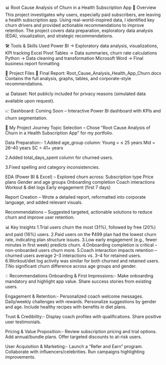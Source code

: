 📊 Root Cause Analysis of Churn in a Health Subscription App
📌 Overview
This project investigates why users, especially paid subscribers, are leaving a health subscription app.
Using real-world-inspired data, I identified key churn drivers and provided actionable recommendations to improve retention.
The project covers data preparation, exploratory data analysis (EDA), visualization, and strategic recommendations.

🛠 Tools & Skills Used
Power BI → Exploratory data analysis, visualizations, KPI tracking
Excel Pivot Tables → Data summaries, churn rate calculations
Python → Data cleaning and transformation
Microsoft Word → Final business report formatting

📂 Project Files
📄 Final Report: Root_Cause_Analysis_Health_App_Churn.docx
Contains the full analysis, graphs, tables, and corporate-style recommendations.

📊 Dataset: Not publicly included for privacy reasons (simulated data available upon request).

📈 Dashboard: Coming Soon – Interactive Power BI dashboard with KPIs and churn segmentation.


📜 My Project Journey
Topic Selection – Chose "Root Cause Analysis of Churn in a Health Subscription App" for my portfolio.

Data Preparation:-
  1.Added age_group column:
    Young = ≤ 25 years
    Mid = 26–40 years
    SC = 41+ years

  2.Added total_days_spent column for churned users.

  3.Fixed spelling and category inconsistencies.

EDA (Power BI & Excel) – Explored churn across:
  Subscription type
  Price plans
  Gender and age groups
  Onboarding completion
  Coach interactions
  Workout & diet logs
  Early engagement (first 7 days)

Report Creation – Wrote a detailed report, reformatted into corporate language, and added relevant visuals.

Recommendations – Suggested targeted, actionable solutions to reduce churn and improve user retention.

📊 Key Insights
  1.Trial users churn the most (31%), followed by free (20%) and paid (16%) users.
  2.Paid users on the ₹499 plan had the lowest churn rate, indicating plan structure issues.
  3.Low early engagement (e.g., fewer minutes in first week) predicts churn.
  4.Onboarding completion is critical – non-onboarded users churn more.
  5.Coach interaction impacts retention – churned users average 2–3 interactions vs. 3–4 for retained users.
  6.Workout/diet log activity was similar for both churned and retained users.
  7.No significant churn difference across age groups and gender.

💡 Recommendations
Onboarding & First Impressions:-
  Make onboarding mandatory and highlight app value.
  Share success stories from existing users.

Engagement & Retention:-
  Personalized coach welcome messages.
  Daily/weekly challenges with rewards.
  Personalize suggestions by gender and age.
  Include healthy recipes with benefits in diet plans.

Trust & Credibility:-
  Display coach profiles with qualifications.
  Share positive user testimonials.

Pricing & Value Proposition:-
  Review subscription pricing and trial options.
  Add annual/bundle plans.
  Offer targeted discounts to at-risk users.

User Acquisition & Marketing:-
  Launch a “Refer and Earn” program.
  Collaborate with influencers/celebrities.
  Run campaigns highlighting improvements.
